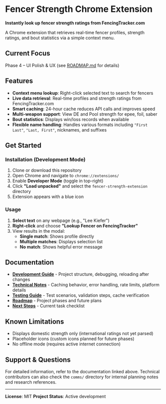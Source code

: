 # Fencer Strength Chrome Extension

**Instantly look up fencer strength ratings from FencingTracker.com**

A Chrome extension that retrieves real-time fencer profiles, strength
ratings, and bout statistics via a simple context menu.

## Current Focus

Phase 4 – UI Polish & UX (see [ROADMAP.md](ROADMAP.md) for details)

## Features

- **Context menu lookup**: Right-click selected text to search for fencers
- **Live data retrieval**: Real-time profiles and strength ratings from
  FencingTracker.com
- **Smart caching**: 24-hour cache reduces API calls and improves speed
- **Multi-weapon support**: View DE and Pool strength for epee, foil, saber
- **Bout statistics**: Displays win/loss records when available
- **Flexible name handling**: Handles various formats including
  `"First Last"`, `"Last, First"`, nicknames, and suffixes

## Get Started

### Installation (Development Mode)

1. Clone or download this repository
2. Open Chrome and navigate to `chrome://extensions/`
3. Enable **Developer Mode** (toggle in top-right)
4. Click **"Load unpacked"** and select the `fencer-strength-extension`
   directory
5. Extension appears with a blue icon

### Usage

1. **Select text** on any webpage (e.g., "Lee Kiefer")
2. **Right-click** and choose **"Lookup Fencer on FencingTracker"**
3. View results in the modal:
   - **Single match**: Shows profile directly
   - **Multiple matches**: Displays selection list
   - **No match**: Shows helpful error message

## Documentation

- **[Development Guide](docs/development.md)** - Project structure, debugging,
  reloading after changes
- **[Technical Notes](docs/technical-notes.md)** - Caching behavior, error
  handling, rate limits, platform details
- **[Testing Guide](docs/testing-guide.md)** - Test scenarios, validation
  steps, cache verification
- **[Roadmap](ROADMAP.md)** - Project phases and future plans
- **[Next Steps](NEXT_STEPS.md)** - Current task checklist

## Known Limitations

- Displays domestic strength only (international ratings not yet parsed)
- Placeholder icons (custom icons planned for future phases)
- No offline mode (requires active internet connection)

## Support & Questions

For detailed information, refer to the documentation linked above. Technical
contributors can also check the `comms/` directory for internal planning notes
and research references.

---

**License**: MIT
**Project Status**: Active development
